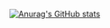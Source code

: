  [![Anurag's GitHub stats](https://github-readme-stats.vercel.app/api?username=nuxman&show_icons=true&theme=radical)](https://github.com/anuraghazra/github-readme-stats)
